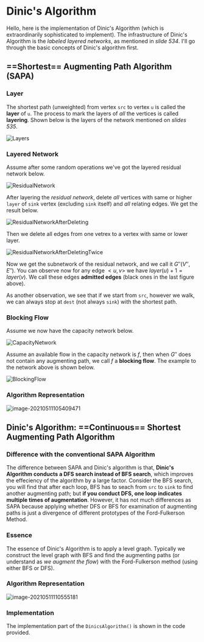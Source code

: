 # Dinic's Algorithm

Hello, here is the implementation of Dinic's Algorithm (which is extraordinarily sophisticated to implement). The infrastructure of Dinic's Algorithm is the *labeled layered networks*, as mentioned in *slide 534*. I'll go through the basic concepts of Dinic's algorithm first.

## ==Shortest== Augmenting Path Algorithm (SAPA)

### Layer

The shortest path (unweighted) from vertex `src` to vertex `u` is called the **layer** of `u`. The process to mark the layers of *all* the vertices is called **layering**. Shown below is the layers of the network mentioned on *slides 535*.

![Layers](https://tva1.sinaimg.cn/large/008i3skNly1gqe9et6ciej307t05lwei.jpg)

### Layered Network

Assume after some random operations we've got the layered residual network below.

![ResidualNetwork](https://tva1.sinaimg.cn/large/008i3skNly1gqe9shswoej307t05ndfx.jpg)

After layering the *residual network*, delete *all* vertices with same or higher `layer` of `sink` vertex (excluding `sink` itself) and *all* relating edges. We get the result below.

![ResidualNetworkAfterDeleting](https://tva1.sinaimg.cn/large/008i3skNly1gqe9vz5xa9j307t05n74f.jpg)

Then we delete all edges from one vetrex to a vertex with same or lower layer.

![ResidualNetworkAfterDeletingTwice](https://tva1.sinaimg.cn/large/008i3skNly1gqe9z4luy8j307t05odfz.jpg)

Now we get the subnetwork of the residual network, and we call it $G''(V'',E'')$. You can observe now for any edge $<u,v>$ we have $layer(u)+1=layer(v)$. We call these edges **admitted edges** (black ones in the last figure above).

As another observation, we see that if we start from `src`, however we walk, we can always stop at `dest` (not always `sink`) with the shortest path.

### Blocking Flow

Assume we now have the capacity network below.

![CapacityNetwork](https://tva1.sinaimg.cn/large/008i3skNly1gqeade63rxj307t05l3yk.jpg)

Assume an available flow in the capacity network is $f$, then when $G''$ does not contain any augmenting path, we call $f$ a **blocking flow**. The example to the network above is shown below.

![BlockingFlow](https://tva1.sinaimg.cn/large/008i3skNly1gqeaerg05yj307t05nwek.jpg)

### Algorithm Representation

![image-20210511105409471](https://tva1.sinaimg.cn/large/008i3skNly1gqeau5rixcj30vw0hwn7t.jpg)

## Dinic's Algorithm: ==Continuous== Shortest Augmenting Path Algorithm

### Difference with the conventional SAPA Algorithm

The difference between SAPA and Dinic's algorithm is that, **Dinic's Algorithm conducts a DFS search instead of BFS search**, which improves the effeciency of the algorithm by a large factor. Consider the BFS search, you will find that after each loop, BFS has to seach from `src` to `sink` to find another augmenting path; but **if you conduct DFS, one loop indicates multiple times of augmentation**. However, it has not much differences as SAPA because applying whether DFS or BFS for examination of augmenting paths is just a divergence of different prototypes of the Ford-Fulkerson Method.

### Essence

The essence of Dinic's Algorithm is to apply a level graph. Typically we construct the level graph with BFS and find the augmenting paths (or understand as *we augment the flow*) with the Ford-Fulkerson method (using either BFS or DFS).

### Algorithm Representation

![image-20210511110555181](https://tva1.sinaimg.cn/large/008i3skNly1gqeb6eeyirj30wa0ie7f0.jpg)

### Implementation

The implementation part of the `DinicsAlgorithm()` is shown in the code provided.

